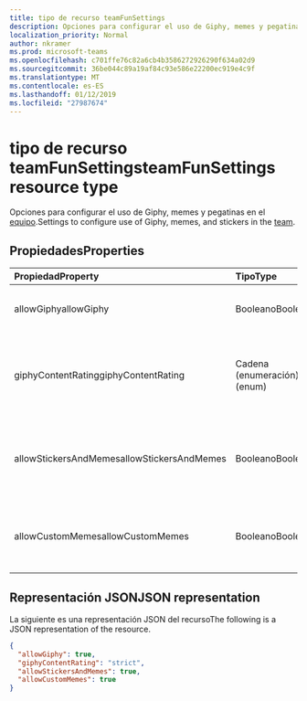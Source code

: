 ```yaml
---
title: tipo de recurso teamFunSettings
description: Opciones para configurar el uso de Giphy, memes y pegatinas en el equipo.
localization_priority: Normal
author: nkramer
ms.prod: microsoft-teams
ms.openlocfilehash: c701ffe76c82a6cb4b3586272926290f634a02d9
ms.sourcegitcommit: 36be044c89a19af84c93e586e22200ec919e4c9f
ms.translationtype: MT
ms.contentlocale: es-ES
ms.lasthandoff: 01/12/2019
ms.locfileid: "27987674"
---
```

# <a name="teamfunsettings-resource-type"></a><span data-ttu-id="d190c-103">tipo de recurso teamFunSettings</span><span class="sxs-lookup"><span data-stu-id="d190c-103">teamFunSettings resource type</span></span>



<span data-ttu-id="d190c-104">Opciones para configurar el uso de Giphy, memes y pegatinas en el [equipo](team.md).</span><span class="sxs-lookup"><span data-stu-id="d190c-104">Settings to configure use of Giphy, memes, and stickers in the [team](team.md).</span></span>

## <a name="properties"></a><span data-ttu-id="d190c-105">Propiedades</span><span class="sxs-lookup"><span data-stu-id="d190c-105">Properties</span></span>
| <span data-ttu-id="d190c-106">Propiedad</span><span class="sxs-lookup"><span data-stu-id="d190c-106">Property</span></span>     | <span data-ttu-id="d190c-107">Tipo</span><span class="sxs-lookup"><span data-stu-id="d190c-107">Type</span></span>   |<span data-ttu-id="d190c-108">Descripción</span><span class="sxs-lookup"><span data-stu-id="d190c-108">Description</span></span>|
|:---------------|:--------|:----------|
|<span data-ttu-id="d190c-109">allowGiphy</span><span class="sxs-lookup"><span data-stu-id="d190c-109">allowGiphy</span></span>|<span data-ttu-id="d190c-110">Booleano</span><span class="sxs-lookup"><span data-stu-id="d190c-110">Boolean</span></span>|<span data-ttu-id="d190c-111">Si establece en verdadero, permite el uso de Giphy.</span><span class="sxs-lookup"><span data-stu-id="d190c-111">If set to true, enables Giphy use.</span></span>|
|<span data-ttu-id="d190c-112">giphyContentRating</span><span class="sxs-lookup"><span data-stu-id="d190c-112">giphyContentRating</span></span>|<span data-ttu-id="d190c-113">Cadena (enumeración)</span><span class="sxs-lookup"><span data-stu-id="d190c-113">String (enum)</span></span>|<span data-ttu-id="d190c-114">Clasificación de contenido de Giphy.</span><span class="sxs-lookup"><span data-stu-id="d190c-114">Giphy content rating.</span></span> <span data-ttu-id="d190c-115">Los valores posibles son: `moderate` y `strict`.</span><span class="sxs-lookup"><span data-stu-id="d190c-115">Possible values are: `moderate`, `strict`.</span></span>|
|<span data-ttu-id="d190c-116">allowStickersAndMemes</span><span class="sxs-lookup"><span data-stu-id="d190c-116">allowStickersAndMemes</span></span>|<span data-ttu-id="d190c-117">Booleano</span><span class="sxs-lookup"><span data-stu-id="d190c-117">Boolean</span></span>|<span data-ttu-id="d190c-118">Si establece en true, permite a los usuarios para que incluya pegatinas y memes.</span><span class="sxs-lookup"><span data-stu-id="d190c-118">If set to true, enables users to include stickers and memes.</span></span>|
|<span data-ttu-id="d190c-119">allowCustomMemes</span><span class="sxs-lookup"><span data-stu-id="d190c-119">allowCustomMemes</span></span>|<span data-ttu-id="d190c-120">Booleano</span><span class="sxs-lookup"><span data-stu-id="d190c-120">Boolean</span></span>|<span data-ttu-id="d190c-121">Si establece en true, permite a los usuarios para incluir memes personalizado.</span><span class="sxs-lookup"><span data-stu-id="d190c-121">If set to true, enables users to include custom memes.</span></span>|

## <a name="json-representation"></a><span data-ttu-id="d190c-122">Representación JSON</span><span class="sxs-lookup"><span data-stu-id="d190c-122">JSON representation</span></span>

<span data-ttu-id="d190c-123">La siguiente es una representación JSON del recurso</span><span class="sxs-lookup"><span data-stu-id="d190c-123">The following is a JSON representation of the resource.</span></span>

<!-- {
  "blockType": "resource",
  "@odata.type": "microsoft.graph.teamFunSettings"
}-->

```json
{
  "allowGiphy": true,
  "giphyContentRating": "strict",
  "allowStickersAndMemes": true,
  "allowCustomMemes": true
}
```

<!-- uuid: 8fcb5dbc-d5aa-4681-8e31-b001d5168d79
2015-10-25 14:57:30 UTC -->
<!-- {
  "type": "#page.annotation",
  "description": "team's funSettings resource",
  "keywords": "",
  "section": "documentation",
  "tocPath": ""
}-->
